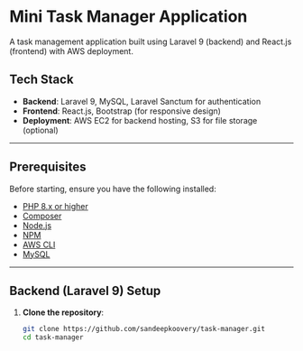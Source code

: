 # Mini Task Manager Application

A task management application built using Laravel 9 (backend) and React.js (frontend) with AWS deployment.

## Tech Stack
- **Backend**: Laravel 9, MySQL, Laravel Sanctum for authentication
- **Frontend**: React.js, Bootstrap (for responsive design)
- **Deployment**: AWS EC2 for backend hosting, S3 for file storage (optional)

---

## Prerequisites

Before starting, ensure you have the following installed:

- [PHP 8.x or higher](https://www.php.net/)
- [Composer](https://getcomposer.org/)
- [Node.js](https://nodejs.org/)
- [NPM](https://www.npmjs.com/)
- [AWS CLI](https://aws.amazon.com/cli/)
- [MySQL](https://www.mysql.com/)

---

## Backend (Laravel 9) Setup

1. **Clone the repository**:
   ```bash
   git clone https://github.com/sandeepkoovery/task-manager.git
   cd task-manager
